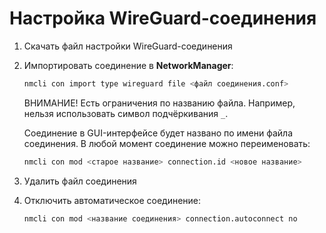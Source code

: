 # Настройка WireGuard-соединения

1. Скачать файл настройки WireGuard-соединения

1. Импортировать соединение в **NetworkManager**:

    ```bash
    nmcli con import type wireguard file <файл соединения.conf>
    ```

   ВНИМАНИЕ! Есть ограничения по названию файла. Например, нельзя использовать
   символ подчёркивания `_`.
   
   Соединение в GUI-интерфейсе будет названо по имени файла соединения.
   В любой момент соединение можно переименовать:

    ```bash
    nmcli con mod <старое название> connection.id <новое название>
    ```

1. Удалить файл соединения

1. Отключить автоматическое соединение:

    ```bash
    nmcli con mod <название соединения> connection.autoconnect no
    ```
